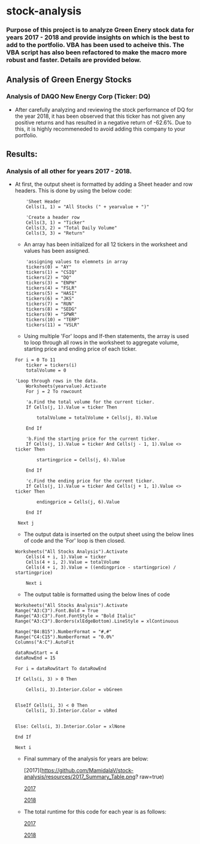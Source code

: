 # stock-analysis

### Purpose of this project is to analyze Green Enery stock data for years 2017 - 2018 and provide insights on which is the best to add to the portfolio. VBA has been used to acheive this. The VBA script has also been refactored to make the macro more robust and faster. Details are provided below.

## Analysis of Green Energy Stocks

### Analysis of DAQO New Energy Corp (Ticker: DQ)

  - After carefully analyzing and reviewing the stock performance of DQ for the year 2018, it has been observed that this ticker has not given any positive returns and has resulted in a negative return of -62.6%. Due to this, it is highly recommeneded to avoid adding this company to your portfolio.

## Results:

### Analysis of all other for years 2017 - 2018.

  - At first, the output sheet is formatted by adding a Sheet header and row headers. This is done by using the below code:
    ```
        'Sheet Header
        Cells(1, 1) = "All Stocks (" + yearvalue + ")"
        
        'Create a header row
        Cells(3, 1) = "Ticker"
        Cells(3, 2) = "Total Daily Volume"
        Cells(3, 3) = "Return"
    ```
    - An array has been initialized for all 12 tickers in the worksheet and values has been assigned.
    ```
        'assigning values to elemnets in array
        tickers(0) = "AY"
        tickers(1) = "CSIQ"
        tickers(2) = "DQ"
        tickers(3) = "ENPH"
        tickers(4) = "FSLR"
        tickers(5) = "HASI"
        tickers(6) = "JKS"
        tickers(7) = "RUN"
        tickers(8) = "SEDG"
        tickers(9) = "SPWR"
        tickers(10) = "TERP"
        tickers(11) = "VSLR"
    ```
    - Using multiple 'For' loops and If-then statements, the array is used to loop through all rows in the worksheet to aggregate volume, starting price and ending price of each ticker.
    ```
    For i = 0 To 11
        ticker = tickers(i)
        totalVolume = 0
        
    'Loop through rows in the data.
        Worksheets(yearvalue).Activate
        For j = 2 To rowcount
    
        'a.Find the total volume for the current ticker.
        If Cells(j, 1).Value = ticker Then
            
            totalVolume = totalVolume + Cells(j, 8).Value
        
        End If
        
        'b.Find the starting price for the current ticker.
        If Cells(j, 1).Value = ticker And Cells(j - 1, 1).Value <> ticker Then
            
            startingprice = Cells(j, 6).Value
        
        End If
        
        'c.Find the ending price for the current ticker.
        If Cells(j, 1).Value = ticker And Cells(j + 1, 1).Value <> ticker Then
            
            endingprice = Cells(j, 6).Value
        
        End If
        
     Next j
    ```
    - The output data is inserted on the output sheet using the below lines of code and the 'For' loop is then closed.
    ```
    Worksheets("All Stocks Analysis").Activate
        Cells(4 + i, 1).Value = ticker
        Cells(4 + i, 2).Value = totalVolume
        Cells(4 + i, 3).Value = ((endingprice - startingprice) / startingprice)

        Next i
    ```
    - The output table is formatted using the below lines of code
    ```
    Worksheets("All Stocks Analysis").Activate
    Range("A3:C3").Font.Bold = True
    Range("A3:C3").Font.FontStyle = "Bold Italic"
    Range("A3:C3").Borders(xlEdgeBottom).LineStyle = xlContinuous

    Range("B4:B15").NumberFormat = "#,#"
    Range("C4:C15").NumberFormat = "0.0%"
    Columns("A:C").AutoFit

    dataRowStart = 4
    dataRowEnd = 15

    For i = dataRowStart To dataRowEnd

    If Cells(i, 3) > 0 Then
    
        Cells(i, 3).Interior.Color = vbGreen
    
    
    ElseIf Cells(i, 3) < 0 Then
        Cells(i, 3).Interior.Color = vbRed
        
    
    Else: Cells(i, 3).Interior.Color = xlNone
    
    End If

    Next i
    ```
    
    - Final summary of the analysis for years are below:
    
      [2017](https://github.com/MamidalaV/stock-analysis/resources/2017_Summary_Table.png? raw=true)
      
      [2017](resources/2017_Summary_Table.png)

      [2018](resources/2018_Summary_Table.png)


    - The total runtime for this code for each year is as follows:

      [2017](/resources/VBA_Challenge_2017_Initial_time.png?raw=true) 

      [2018](/resources/VBA_Challenge_2018_Initial_time.png)

